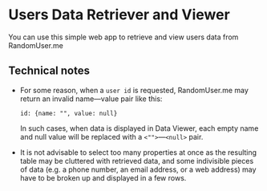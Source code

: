 # Users Data Retriever and Viewer

You can use this simple web app to retrieve and view users data from RandomUser.me

## Technical notes

*   For some reason, when a `user id` is requested, RandomUser.me may return an invalid name—value pair like this:

    `id: {name: "", value: null}`

    In such cases, when data is displayed in Data Viewer, each empty name and null value will be replaced with a `<"">`—`<null>` pair.

*   It is not advisable to select too many properties at once as the resulting table may be cluttered with retrieved data, and some indivisible pieces of data (e.g. a phone number, an email address, or a web address) may have to be broken up and displayed in a few rows.